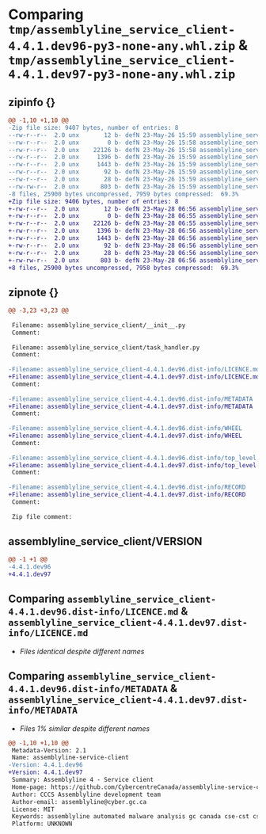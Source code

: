 # Comparing `tmp/assemblyline_service_client-4.4.1.dev96-py3-none-any.whl.zip` & `tmp/assemblyline_service_client-4.4.1.dev97-py3-none-any.whl.zip`

## zipinfo {}

```diff
@@ -1,10 +1,10 @@
-Zip file size: 9407 bytes, number of entries: 8
--rw-r--r--  2.0 unx       12 b- defN 23-May-26 15:59 assemblyline_service_client/VERSION
--rw-r--r--  2.0 unx        0 b- defN 23-May-26 15:58 assemblyline_service_client/__init__.py
--rw-r--r--  2.0 unx    22126 b- defN 23-May-26 15:58 assemblyline_service_client/task_handler.py
--rw-r--r--  2.0 unx     1396 b- defN 23-May-26 15:59 assemblyline_service_client-4.4.1.dev96.dist-info/LICENCE.md
--rw-r--r--  2.0 unx     1443 b- defN 23-May-26 15:59 assemblyline_service_client-4.4.1.dev96.dist-info/METADATA
--rw-r--r--  2.0 unx       92 b- defN 23-May-26 15:59 assemblyline_service_client-4.4.1.dev96.dist-info/WHEEL
--rw-r--r--  2.0 unx       28 b- defN 23-May-26 15:59 assemblyline_service_client-4.4.1.dev96.dist-info/top_level.txt
--rw-rw-r--  2.0 unx      803 b- defN 23-May-26 15:59 assemblyline_service_client-4.4.1.dev96.dist-info/RECORD
-8 files, 25900 bytes uncompressed, 7959 bytes compressed:  69.3%
+Zip file size: 9406 bytes, number of entries: 8
+-rw-r--r--  2.0 unx       12 b- defN 23-May-28 06:56 assemblyline_service_client/VERSION
+-rw-r--r--  2.0 unx        0 b- defN 23-May-28 06:55 assemblyline_service_client/__init__.py
+-rw-r--r--  2.0 unx    22126 b- defN 23-May-28 06:55 assemblyline_service_client/task_handler.py
+-rw-r--r--  2.0 unx     1396 b- defN 23-May-28 06:56 assemblyline_service_client-4.4.1.dev97.dist-info/LICENCE.md
+-rw-r--r--  2.0 unx     1443 b- defN 23-May-28 06:56 assemblyline_service_client-4.4.1.dev97.dist-info/METADATA
+-rw-r--r--  2.0 unx       92 b- defN 23-May-28 06:56 assemblyline_service_client-4.4.1.dev97.dist-info/WHEEL
+-rw-r--r--  2.0 unx       28 b- defN 23-May-28 06:56 assemblyline_service_client-4.4.1.dev97.dist-info/top_level.txt
+-rw-rw-r--  2.0 unx      803 b- defN 23-May-28 06:56 assemblyline_service_client-4.4.1.dev97.dist-info/RECORD
+8 files, 25900 bytes uncompressed, 7958 bytes compressed:  69.3%
```

## zipnote {}

```diff
@@ -3,23 +3,23 @@
 
 Filename: assemblyline_service_client/__init__.py
 Comment: 
 
 Filename: assemblyline_service_client/task_handler.py
 Comment: 
 
-Filename: assemblyline_service_client-4.4.1.dev96.dist-info/LICENCE.md
+Filename: assemblyline_service_client-4.4.1.dev97.dist-info/LICENCE.md
 Comment: 
 
-Filename: assemblyline_service_client-4.4.1.dev96.dist-info/METADATA
+Filename: assemblyline_service_client-4.4.1.dev97.dist-info/METADATA
 Comment: 
 
-Filename: assemblyline_service_client-4.4.1.dev96.dist-info/WHEEL
+Filename: assemblyline_service_client-4.4.1.dev97.dist-info/WHEEL
 Comment: 
 
-Filename: assemblyline_service_client-4.4.1.dev96.dist-info/top_level.txt
+Filename: assemblyline_service_client-4.4.1.dev97.dist-info/top_level.txt
 Comment: 
 
-Filename: assemblyline_service_client-4.4.1.dev96.dist-info/RECORD
+Filename: assemblyline_service_client-4.4.1.dev97.dist-info/RECORD
 Comment: 
 
 Zip file comment:
```

## assemblyline_service_client/VERSION

```diff
@@ -1 +1 @@
-4.4.1.dev96
+4.4.1.dev97
```

## Comparing `assemblyline_service_client-4.4.1.dev96.dist-info/LICENCE.md` & `assemblyline_service_client-4.4.1.dev97.dist-info/LICENCE.md`

 * *Files identical despite different names*

## Comparing `assemblyline_service_client-4.4.1.dev96.dist-info/METADATA` & `assemblyline_service_client-4.4.1.dev97.dist-info/METADATA`

 * *Files 1% similar despite different names*

```diff
@@ -1,10 +1,10 @@
 Metadata-Version: 2.1
 Name: assemblyline-service-client
-Version: 4.4.1.dev96
+Version: 4.4.1.dev97
 Summary: Assemblyline 4 - Service client
 Home-page: https://github.com/CybercentreCanada/assemblyline-service-client/
 Author: CCCS Assemblyline development team
 Author-email: assemblyline@cyber.gc.ca
 License: MIT
 Keywords: assemblyline automated malware analysis gc canada cse-cst cse cst cyber cccs
 Platform: UNKNOWN
```

